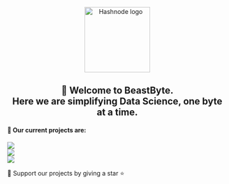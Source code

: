 <p align="center">
<picture>
  <source media="(prefers-color-scheme: light)" srcset="https://beastbyte.ai/favicon.svg" >
  <source media="(prefers-color-scheme: dark)" srcset="https://beastbyte.ai/favicon-white.svg">
  <img alt="Hashnode logo" src="https://beastbyte.ai/favicon.svg" height = "150">
</picture>
</p>

<b> <h2 align="center"> 👋 Welcome to BeastByte. <br> Here we are simplifying Data Science, one byte at a time. </h2> </b>

#### 🔭 Our current projects are:

<a href="https://github.com/iryna-kondr/scikit-llm"><img src="https://gist.githubusercontent.com/OKUA1/6264a95a8abd225c74411a2b707b0242/raw/029694673765a3af36d541925a67214e677155e5/skllm_light.svg"/></a> <br>
<a href="https://github.com/BeastByteAI/agent_dingo"><img src="https://gist.githubusercontent.com/OKUA1/6264a95a8abd225c74411a2b707b0242/raw/1b231aab718fcab624faa33d9c10d0eee17ca160/dingo_light.svg"/></a> <br>
<a href="https://github.com/BeastByteAI/falcon"><img src="https://raw.githubusercontent.com/gist/OKUA1/6264a95a8abd225c74411a2b707b0242/raw/3cedb53538cb04656cd9d7d07e697e726896ce9f/falcon_light.svg"/></a> <br>

🤝 Support our projects by giving a star ⭐

